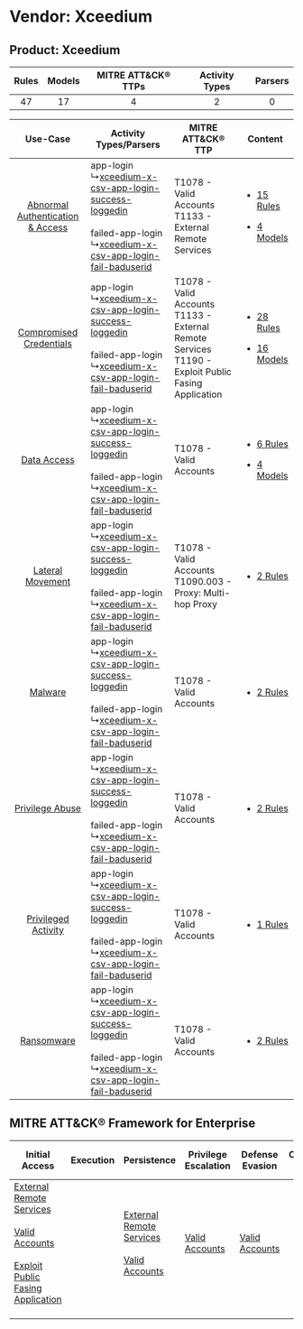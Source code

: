 Vendor: Xceedium
================
Product: Xceedium
-----------------
| Rules | Models | MITRE ATT&CK® TTPs | Activity Types | Parsers |
|:-----:|:------:|:------------------:|:--------------:|:-------:|
|  47   |   17   |         4          |       2        |    0    |

|    Use-Case    | Activity Types/Parsers    | MITRE ATT&CK® TTP    | Content    |
|:----:| ---- | ---- | ---- |
| [Abnormal Authentication & Access](../../../UseCases/uc_abnormal_authentication_&_access.md) |  app-login<br> ↳[xceedium-x-csv-app-login-success-loggedin](Ps/pC_xceediumxcsvapploginsuccessloggedin.md)<br><br> failed-app-login<br> ↳[xceedium-x-csv-app-login-fail-baduserid](Ps/pC_xceediumxcsvapploginfailbaduserid.md)<br> | T1078 - Valid Accounts<br>T1133 - External Remote Services<br>    | [<ul><li>15 Rules</li></ul><ul><li>4 Models</li></ul>](RM/r_m_xceedium_xceedium_Abnormal_Authentication_&_Access.md) |
|          [Compromised Credentials](../../../UseCases/uc_compromised_credentials.md)          |  app-login<br> ↳[xceedium-x-csv-app-login-success-loggedin](Ps/pC_xceediumxcsvapploginsuccessloggedin.md)<br><br> failed-app-login<br> ↳[xceedium-x-csv-app-login-fail-baduserid](Ps/pC_xceediumxcsvapploginfailbaduserid.md)<br> | T1078 - Valid Accounts<br>T1133 - External Remote Services<br>T1190 - Exploit Public Fasing Application<br> | [<ul><li>28 Rules</li></ul><ul><li>16 Models</li></ul>](RM/r_m_xceedium_xceedium_Compromised_Credentials.md)         |
|    [Data Access](../../../UseCases/uc_data_access.md)    |  app-login<br> ↳[xceedium-x-csv-app-login-success-loggedin](Ps/pC_xceediumxcsvapploginsuccessloggedin.md)<br><br> failed-app-login<br> ↳[xceedium-x-csv-app-login-fail-baduserid](Ps/pC_xceediumxcsvapploginfailbaduserid.md)<br> | T1078 - Valid Accounts<br>    | [<ul><li>6 Rules</li></ul><ul><li>4 Models</li></ul>](RM/r_m_xceedium_xceedium_Data_Access.md)    |
|    [Lateral Movement](../../../UseCases/uc_lateral_movement.md)    |  app-login<br> ↳[xceedium-x-csv-app-login-success-loggedin](Ps/pC_xceediumxcsvapploginsuccessloggedin.md)<br><br> failed-app-login<br> ↳[xceedium-x-csv-app-login-fail-baduserid](Ps/pC_xceediumxcsvapploginfailbaduserid.md)<br> | T1078 - Valid Accounts<br>T1090.003 - Proxy: Multi-hop Proxy<br>    | [<ul><li>2 Rules</li></ul>](RM/r_m_xceedium_xceedium_Lateral_Movement.md)    |
|    [Malware](../../../UseCases/uc_malware.md)    |  app-login<br> ↳[xceedium-x-csv-app-login-success-loggedin](Ps/pC_xceediumxcsvapploginsuccessloggedin.md)<br><br> failed-app-login<br> ↳[xceedium-x-csv-app-login-fail-baduserid](Ps/pC_xceediumxcsvapploginfailbaduserid.md)<br> | T1078 - Valid Accounts<br>    | [<ul><li>2 Rules</li></ul>](RM/r_m_xceedium_xceedium_Malware.md)    |
|    [Privilege Abuse](../../../UseCases/uc_privilege_abuse.md)    |  app-login<br> ↳[xceedium-x-csv-app-login-success-loggedin](Ps/pC_xceediumxcsvapploginsuccessloggedin.md)<br><br> failed-app-login<br> ↳[xceedium-x-csv-app-login-fail-baduserid](Ps/pC_xceediumxcsvapploginfailbaduserid.md)<br> | T1078 - Valid Accounts<br>    | [<ul><li>2 Rules</li></ul>](RM/r_m_xceedium_xceedium_Privilege_Abuse.md)    |
|    [Privileged Activity](../../../UseCases/uc_privileged_activity.md)    |  app-login<br> ↳[xceedium-x-csv-app-login-success-loggedin](Ps/pC_xceediumxcsvapploginsuccessloggedin.md)<br><br> failed-app-login<br> ↳[xceedium-x-csv-app-login-fail-baduserid](Ps/pC_xceediumxcsvapploginfailbaduserid.md)<br> | T1078 - Valid Accounts<br>    | [<ul><li>1 Rules</li></ul>](RM/r_m_xceedium_xceedium_Privileged_Activity.md)    |
|    [Ransomware](../../../UseCases/uc_ransomware.md)    |  app-login<br> ↳[xceedium-x-csv-app-login-success-loggedin](Ps/pC_xceediumxcsvapploginsuccessloggedin.md)<br><br> failed-app-login<br> ↳[xceedium-x-csv-app-login-fail-baduserid](Ps/pC_xceediumxcsvapploginfailbaduserid.md)<br> | T1078 - Valid Accounts<br>    | [<ul><li>2 Rules</li></ul>](RM/r_m_xceedium_xceedium_Ransomware.md)    |

MITRE ATT&CK® Framework for Enterprise
--------------------------------------
| Initial Access                                                                                                                                                                                                                         | Execution | Persistence                                                                                                                                      | Privilege Escalation                                                | Defense Evasion                                                     | Credential Access | Discovery | Lateral Movement | Collection | Command and Control                                                                                                                       | Exfiltration | Impact |
| -------------------------------------------------------------------------------------------------------------------------------------------------------------------------------------------------------------------------------------- | --------- | ------------------------------------------------------------------------------------------------------------------------------------------------ | ------------------------------------------------------------------- | ------------------------------------------------------------------- | ----------------- | --------- | ---------------- | ---------- | ----------------------------------------------------------------------------------------------------------------------------------------- | ------------ | ------ |
| [External Remote Services](https://attack.mitre.org/techniques/T1133)<br><br>[Valid Accounts](https://attack.mitre.org/techniques/T1078)<br><br>[Exploit Public Fasing Application](https://attack.mitre.org/techniques/T1190)<br><br> |           | [External Remote Services](https://attack.mitre.org/techniques/T1133)<br><br>[Valid Accounts](https://attack.mitre.org/techniques/T1078)<br><br> | [Valid Accounts](https://attack.mitre.org/techniques/T1078)<br><br> | [Valid Accounts](https://attack.mitre.org/techniques/T1078)<br><br> |                   |           |                  |            | [Proxy: Multi-hop Proxy](https://attack.mitre.org/techniques/T1090/003)<br><br>[Proxy](https://attack.mitre.org/techniques/T1090)<br><br> |              |        |